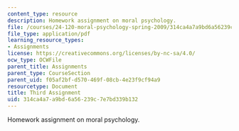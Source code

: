 ```yaml
---
content_type: resource
description: Homework assignment on moral psychology.
file: /courses/24-120-moral-psychology-spring-2009/314ca4a7a9bd6a56239c7e7bd339b132_MIT24_120s09_assn03.pdf
file_type: application/pdf
learning_resource_types:
- Assignments
license: https://creativecommons.org/licenses/by-nc-sa/4.0/
ocw_type: OCWFile
parent_title: Assignments
parent_type: CourseSection
parent_uid: f05af2bf-d570-469f-08cb-4e23f9cf94a9
resourcetype: Document
title: Third Assignment
uid: 314ca4a7-a9bd-6a56-239c-7e7bd339b132
---
```

Homework assignment on moral psychology.